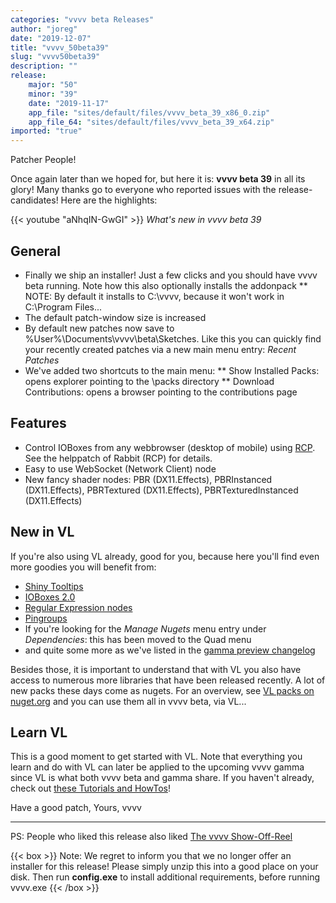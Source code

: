 ```yaml
---
categories: "vvvv beta Releases"
author: "joreg"
date: "2019-12-07"
title: "vvvv_50beta39"
slug: "vvvv50beta39"
description: ""
release: 
    major: "50"
    minor: "39"
    date: "2019-11-17"
    app_file: "sites/default/files/vvvv_beta_39_x86_0.zip"
    app_file_64: "sites/default/files/vvvv_beta_39_x64.zip"
imported: "true"
---
```



Patcher People!

Once again later than we hoped for, but here it is: **vvvv beta 39** in all its glory! Many thanks go to everyone who reported issues with the release-candidates! Here are the highlights:

{{< youtube "aNhqIN-GwGI" >}}
*What's new in vvvv beta 39*

## General

* Finally we ship an installer! Just a few clicks and you should have vvvv beta running. Note how this also optionally installs the addonpack
** NOTE: By default it installs to C:\vvvv, because it won't work in C:\Program Files...
* The default patch-window size is increased
* By default new patches now save to %User%\Documents\vvvv\beta\Sketches. Like this you can quickly find your recently created patches via a new main menu entry: *Recent Patches*
* We've added two shortcuts to the main menu: 
** Show Installed Packs: opens explorer pointing to the \packs directory
** Download Contributions: opens a browser pointing to the contributions page

## Features

* Control IOBoxes from any webbrowser (desktop of mobile) using [RCP](https://github.com/rabbitControl/RCP). See the helppatch of Rabbit (RCP) for details.
* Easy to use WebSocket (Network Client) node
* New fancy shader nodes: PBR (DX11.Effects), PBRInstanced (DX11.Effects), PBRTextured (DX11.Effects), PBRTexturedInstanced (DX11.Effects)

## New in VL

If you're also using VL already, good for you, because here you'll find even more goodies you will benefit from: 
- [Shiny Tooltips](/blog/2019/vl-tooltips)
- [IOBoxes 2.0](/blog/2019/vl-the-big-iobox-update)
- [Regular Expression nodes](/blog/2019/vl-regular-expressions)
- [Pingroups](/blog/2019/vl-input-and-output-pin-groups)
- If you're looking for the *Manage Nugets* menu entry under *Dependencies*: this has been moved to the Quad menu
- and quite some more as we've listed in the [gamma preview changelog](/blog/vvvv-gamma-2019.1-preview#changelog)

Besides those, it is important to understand that with VL you also have access to numerous more libraries that have been released recently. A lot of new packs these days come as nugets. For an overview, see [VL packs on nuget.org](https://www.nuget.org/packages?q=VL) and you can use them all in vvvv beta, via VL...

## Learn VL

This is a good moment to get started with VL. Note that everything you learn and do with VL can later be applied to the upcoming vvvv gamma since VL is what both vvvv beta and gamma share. If you haven't already, check out [these Tutorials and HowTos](https://www.youtube.com/channel/UCu-xqv-TLwv6L0An7MJJA5A/playlists?view=50&sort=dd&shelf_id=4)!

Have a good patch,
Yours, vvvv

----

PS: People who liked this release also liked [The vvvv Show-Off-Reel](/blog/2019/the-vvvv-show-off-reel)

{{< box >}}
Note:
We regret to inform you that we no longer offer an installer for this release! Please simply unzip this into a good place on your disk. Then run **config.exe** to install additional requirements, before running vvvv.exe
{{< /box >}}